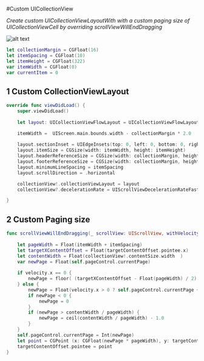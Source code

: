 

#Custom UICollectionView 

*Create custom UICollectionViewLayoutWith with a custom paging size of UICollectionViewCell by overriding scrollViewWillEndDragging*

![alt text](https://github.com/damienromito/CollectionViewCustom/blob/master/image.jpg "custom UICollectionViewCell size")

```swift
let collectionMargin = CGFloat(16)
let itemSpacing = CGFloat(10)
let itemHeight = CGFloat(322)
var itemWidth = CGFloat(0)
var currentItem = 0
```

## 1 Custom CollectionViewLayout

```swift
override func viewDidLoad() {
    super.viewDidLoad()
    
    let layout: UICollectionViewFlowLayout = UICollectionViewFlowLayout()

    itemWidth =  UIScreen.main.bounds.width - collectionMargin * 2.0
    
    layout.sectionInset = UIEdgeInsets(top: 0, left: 0, bottom: 0, right: 0)
    layout.itemSize = CGSize(width: itemWidth, height: itemHeight)
    layout.headerReferenceSize = CGSize(width: collectionMargin, height: 0)
    layout.footerReferenceSize = CGSize(width: collectionMargin, height: 0)
    layout.minimumLineSpacing = itemSpacing
    layout.scrollDirection = .horizontal

    collectionView!.collectionViewLayout = layout
    collectionView?.decelerationRate = UIScrollViewDecelerationRateFast

}
```


## 2 Custom Paging size

```swift 
func scrollViewWillEndDragging(_ scrollView: UIScrollView, withVelocity velocity: CGPoint, targetContentOffset: UnsafeMutablePointer<CGPoint>) {
    
    let pageWidth = Float(itemWidth + itemSpacing)
    let targetXContentOffset = Float(targetContentOffset.pointee.x)
    let contentWidth = Float(collectionView!.contentSize.width  )
    var newPage = Float(self.pageControl.currentPage)
    
    if velocity.x == 0 {
        newPage = floor( (targetXContentOffset - Float(pageWidth) / 2) / Float(pageWidth)) + 1.0
    } else {
        newPage = Float(velocity.x > 0 ? self.pageControl.currentPage + 1 : self.pageControl.currentPage - 1)
        if newPage < 0 {
            newPage = 0
        }
        if (newPage > contentWidth / pageWidth) {
            newPage = ceil(contentWidth / pageWidth) - 1.0
        }
    }
    self.pageControl.currentPage = Int(newPage)
    let point = CGPoint (x: CGFloat(newPage * pageWidth), y: targetContentOffset.pointee.y)
    targetContentOffset.pointee = point
}
```
    